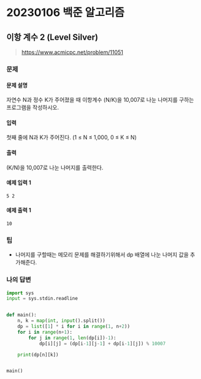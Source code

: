 # 20230106 백준 알고리즘

## 이항 계수 2 (Level Silver)
> https://www.acmicpc.net/problem/11051

### 문제
#### 문제 설명
자연수 N과 정수 K가 주어졌을 때 이항계수 (N/K)을 10,007로 나눈 나머지를 구하는 프로그램을 작성하시오.

#### 입력
첫째 줄에 N과 K가 주어진다. (1 ≤ N ≤ 1,000, 0 ≤ K ≤ N)

#### 출력
(K/N)을 10,007로 나눈 나머지를 출력한다.

#### 예제 입력 1
```
5 2
```

#### 예제 출력 1
```
10
```

### 팁
- 나머지를 구할때는 메모리 문제를 해결하기위해서 dp 배열에 나눈 나머지 값을 추가해준다.

### 나의 답변
```python
import sys
input = sys.stdin.readline


def main():
    n, k = map(int, input().split())
    dp = list([1] * i for i in range(1, n+2))
    for i in range(n+1):
        for j in range(1, len(dp[i])-1):
            dp[i][j] = (dp[i-1][j-1] + dp[i-1][j]) % 10007

    print(dp[n][k])


main()
```